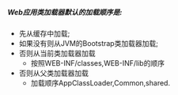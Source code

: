 ##### Web应用类加载器默认的加载顺序是:  
* 先从缓存中加载;
* 如果没有则从JVM的Bootstrap类加载器加载;
* 否则从当前类加载器加载
  * 按照WEB-INF/classes,WEB-INF/lib的顺序
* 否则从父类加载器加载
  * 加载顺序AppClassLoader,Common,shared.
